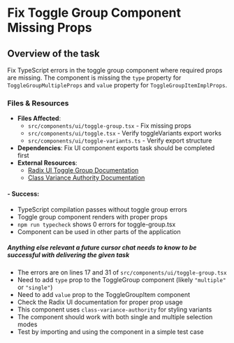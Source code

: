 # Fix Toggle Group Component Missing Props

## Overview of the task
Fix TypeScript errors in the toggle group component where required props are missing. The component is missing the `type` property for `ToggleGroupMultipleProps` and `value` property for `ToggleGroupItemImplProps`.

### Files & Resources
- **Files Affected**: 
  - `src/components/ui/toggle-group.tsx` - Fix missing props
  - `src/components/ui/toggle.tsx` - Verify toggleVariants export works
  - `src/components/ui/toggle-variants.ts` - Verify export structure
- **Dependencies**: Fix UI component exports task should be completed first
- **External Resources**: 
  - [Radix UI Toggle Group Documentation](https://www.radix-ui.com/primitives/docs/components/toggle-group)
  - [Class Variance Authority Documentation](https://cva.style/docs)

#### - **Success**: 
- TypeScript compilation passes without toggle group errors
- Toggle group component renders with proper props
- `npm run typecheck` shows 0 errors for toggle-group.tsx
- Component can be used in other parts of the application

##### Anything else relevant a future cursor chat needs to know to be successful with delivering the given task
- The errors are on lines 17 and 31 of `src/components/ui/toggle-group.tsx`
- Need to add `type` prop to the ToggleGroup component (likely `"multiple"` or `"single"`)
- Need to add `value` prop to the ToggleGroupItem component
- Check the Radix UI documentation for proper prop usage
- This component uses `class-variance-authority` for styling variants
- The component should work with both single and multiple selection modes
- Test by importing and using the component in a simple test case
